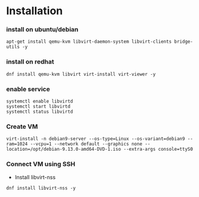 # Installation


### install on ubuntu/debian
```
apt-get install qemu-kvm libvirt-daemon-system libvirt-clients bridge-utils -y
```
### install on redhat
```
dnf install qemu-kvm libvirt virt-install virt-viewer -y
```


### enable service

```
systemctl enable libvirtd
systemctl start libvirtd
systemctl status libvirtd
```

### Create VM
```
virt-install -n debian9-server --os-type=Linux --os-variant=debian9 --ram=1024 --vcpu=1 --network default --graphics none --location=/opt/debian-9.13.0-amd64-DVD-1.iso --extra-args console=ttyS0
```

### Connect VM using SSH
- Install libvirt-nss
```
dnf install libvirt-nss -y
```